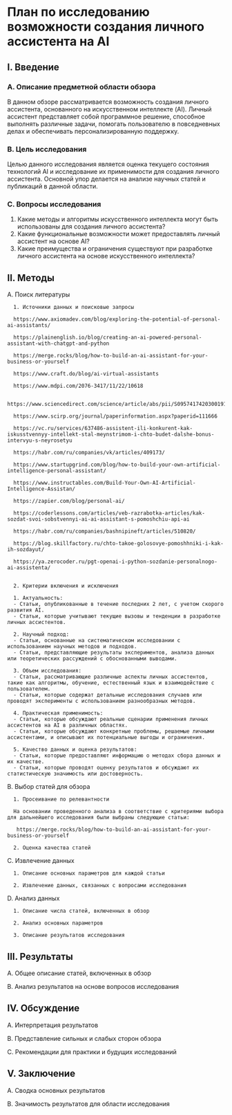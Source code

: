 # План по исследованию возможности создания личного ассистента на AI

## I. Введение

### A. Описание предметной области обзора
В данном обзоре рассматривается возможность создания личного ассистента, основанного на искусственном интеллекте (AI). Личный ассистент представляет собой программное решение, способное выполнять различные задачи, помогать пользователю в повседневных делах и обеспечивать персонализированную поддержку.
   
###   B. Цель исследования
Целью данного исследования является оценка текущего состояния технологий AI и исследование их применимости для создания личного ассистента. Основной упор делается на анализе научных статей и публикаций в данной области.

###   C. Вопросы исследования
1. Какие методы и алгоритмы искусственного интеллекта могут быть использованы для создания личного ассистента?
2. Какие функциональные возможности может предоставлять личный ассистент на основе AI?
3. Какие преимущества и ограничения существуют при разработке личного ассистента на основе искусственного интеллекта?
   

## II. Методы

   A. Поиск литературы 
   
      1. Источники данных и поисковые запросы
      
      https://www.axiomadev.com/blog/exploring-the-potential-of-personal-ai-assistants/
      
      https://plainenglish.io/blog/creating-an-ai-powered-personal-assistant-with-chatgpt-and-python
      
      https://merge.rocks/blog/how-to-build-an-ai-assistant-for-your-business-or-yourself
      
      https://www.craft.do/blog/ai-virtual-assistants
      
      https://www.mdpi.com/2076-3417/11/22/10618
      
      https://www.sciencedirect.com/science/article/abs/pii/S0957417420300191
      
      https://www.scirp.org/journal/paperinformation.aspx?paperid=111666
      
      https://vc.ru/services/637486-assistent-ili-konkurent-kak-iskusstvennyy-intellekt-stal-meynstrimom-i-chto-budet-dalshe-bonus-intervyu-s-neyrosetyu
      
      https://habr.com/ru/companies/vk/articles/409173/
      
      https://www.startupgrind.com/blog/how-to-build-your-own-artificial-intelligence-personal-assistant/
      
      https://www.instructables.com/Build-Your-Own-AI-Artificial-Intelligence-Assistan/
      
      https://zapier.com/blog/personal-ai/
      
      https://coderlessons.com/articles/veb-razrabotka-articles/kak-sozdat-svoi-sobstvennyi-ai-ai-assistant-s-pomoshchiu-api-ai
      
      https://habr.com/ru/companies/bashnipineft/articles/510820/
      
      https://blog.skillfactory.ru/chto-takoe-golosovye-pomoshhniki-i-kak-ih-sozdayut/
      
      https://ya.zerocoder.ru/pgt-openai-i-python-sozdanie-personalnogo-ai-assistenta/     
      
      
      2. Критерии включения и исключения 
      
      1. Актуальность:
      - Статьи, опубликованные в течение последних 2 лет, с учетом скорого развития AI.
      - Статьи, которые учитывают текущие вызовы и тенденции в разработке личных ассистентов.
      
      2. Научный подход:
      - Статьи, основанные на систематическом исследовании с использованием научных методов и подходов.
      - Статьи, представляющие результаты экспериментов, анализа данных или теоретических рассуждений с обоснованными выводами.
      
      3. Объем исследования:
      - Статьи, рассматривающие различные аспекты личных ассистентов, такие как алгоритмы, обучение, естественный язык и взаимодействие с пользователем.
      - Статьи, которые содержат детальные исследования случаев или проводят эксперименты с использованием разнообразных методов.
      
      4. Практическая применимость:
      - Статьи, которые обсуждают реальные сценарии применения личных ассистентов на AI в различных областях.
      - Статьи, которые обсуждают конкретные проблемы, решаемые личными ассистентами, и описывают их потенциальные выгоды и ограничения.
      
      5. Качество данных и оценка результатов:
      - Статьи, которые предоставляют информацию о методах сбора данных и их качестве.
      - Статьи, которые проводят оценку результатов и обсуждают их статистическую значимость или достоверность.
      
   B. Выбор статей для обзора 
   
      1. Просеивание по релевантности
      
      На основании проведенного анализа в соответствие с критериями выбора для дальнейшего исследования были выбраны следующие статьи:
     
       https://merge.rocks/blog/how-to-build-an-ai-assistant-for-your-business-or-yourself
      
      2. Оценка качества статей 
      
   C. Извлечение данных 
   
      1. Описание основных параметров для каждой статьи 
      
      2. Извлечение данных, связанных с вопросами исследования
      
   D. Анализ данных 
   
      1. Описание числа статей, включенных в обзор 
      
      2. Анализ основных параметров 
      
      3. Описание результатов исследования
      

## III. Результаты

   A. Общее описание статей, включенных в обзор 
   
   B. Анализ результатов на основе вопросов исследования 

## IV. Обсуждение

   A. Интерпретация результатов 
   
   B. Представление сильных и слабых сторон обзора 
   
   C. Рекомендации для практики и будущих исследований 
   

## V. Заключение

  A. Сводка основных результатов
  
  B. Значимость результатов для области исследования
